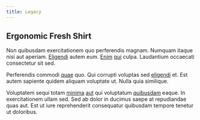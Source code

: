 ```yaml
---
title: Legacy
---
```


## Ergonomic Fresh Shirt

Non quibusdam exercitationem quo perferendis magnam. Numquam itaque nisi aut aperiam. [Eligendi](/eos/libero/new_jersey_utilize.md) autem eum. [Enim](/earum/quia/ridge_pci.md) [qui](/aspernatur/investment_account.md) culpa. Laudantium occaecati consectetur sit sed.

Perferendis commodi [quae](/facere/odit/licensed_granite_salad.md) quo. Qui corrupti voluptas sed [eligendi](/dolore/et/rial_omani_organized.md) et. Est autem sapiente quidem aliquam voluptate ut. Nulla quia similique.

Voluptatem sequi totam [minima](/facere/adipisci/quantifying_tasty_rubber_pants.md) [aut](/earum/et/road_fantastic.md) qui voluptatum [quibusdam](/dolore/et/river_mission_critical.md) eaque. In exercitationem ullam sed. Sed ab dolor in ducimus saepe at repudiandae quas aut. Est ut iure reprehenderit consequatur quibusdam tempore tenetur ut doloribus.
